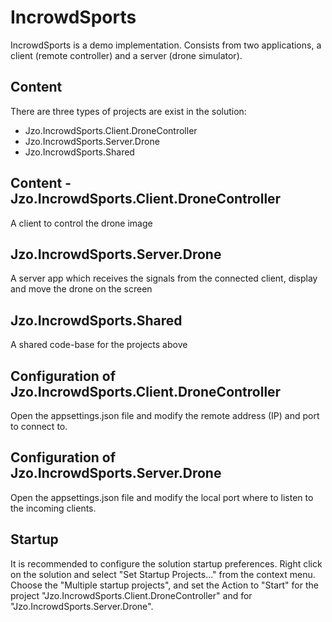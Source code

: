 # IncrowdSports
IncrowdSports is a demo implementation. Consists from two applications, a client (remote controller) and a server (drone simulator).


## Content

There are three types of projects are exist in the solution:
- Jzo.IncrowdSports.Client.DroneController
- Jzo.IncrowdSports.Server.Drone
- Jzo.IncrowdSports.Shared


## Content - Jzo.IncrowdSports.Client.DroneController
A client to control the drone image


## Jzo.IncrowdSports.Server.Drone
A server app which receives the signals from the connected client, display and move the drone on the screen


## Jzo.IncrowdSports.Shared
A shared code-base for the projects above


## Configuration of Jzo.IncrowdSports.Client.DroneController
Open the appsettings.json file and modify the remote address (IP) and port to connect to.


## Configuration of Jzo.IncrowdSports.Server.Drone
Open the appsettings.json file and modify the local port where to listen to the incoming clients.


## Startup
It is recommended to configure the solution startup preferences. Right click on the solution and select "Set Startup Projects..." from the context menu. Choose the "Multiple startup projects",
and set the Action to "Start" for the project "Jzo.IncrowdSports.Client.DroneController" and for "Jzo.IncrowdSports.Server.Drone".
